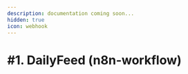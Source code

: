 ```yaml
---
description: documentation coming soon...
hidden: true
icon: webhook
---
```


# #1. DailyFeed (n8n-workflow)

